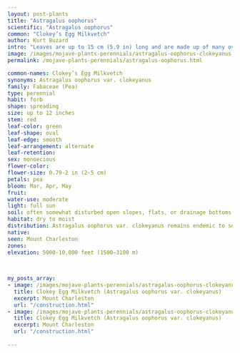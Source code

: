 ```yaml
---
layout: post-plants
title: "Astragalus oophorus"
scientific: "Astragalus oophorus"
common: "Clokey’s Egg Milkvetch"
author: Kurt Buzard
intro: "Leaves are up to 15 cm (5.9 in) long and are made up of many oval to rounded leaflets. The inflorescence is an array of four to ten flowers each up to 2.5 cm (0.98 in) long. The flowers are cream-colored or reddish purple with white tips. The fruit is an inflated legume pod, oval in shape and bladder-like, 2 cm (0.79 in) to over 5 cm (2.0 in) long."
image: /images/mojave-plants-perennials/astragalus-oophorus-clokeyanus.jpg
permalink: /mojave-plants-perennials/astragalus-oophorus.html

common-names: Clokey’s Egg Milkvetch
synonyms: Astragalus oophorus var. clokeyanus
family: Fabaceae (Pea)
type: perennial
habit: forb
shape: spreading
size: up to 12 inches
stem: red
leaf-color: green
leaf-shape: oval
leaf-edge: smooth
leaf-arrangement: alternate
leaf-retention: 
sex: monoecious
flower-color: 
flower-size: 0.79-2 in (2-5 cm)
petals: pea
bloom: Mar, Apr, May
fruit: 
water-use: moderate
light: full sun
soil: often somewhat disturbed open slopes, flats, or drainage bottoms and adjacent foot-slopes of all aspects on gravelly, often basic silty-loam soils
habitat: dry to moist
distribution: Astragalus oophorus var. clokeyanus remains endemic to southern Nye and western Clark counties, Nevada, and until recently was thought to be confined entirely to the Spring Mountains. Astragalus oophorus var. clokeyanus appears to intergrade northward into var. oophorus, and its separation from that taxon needs further study.
native: 
seen: Mount Charleston
zones: 
elevation: 5000-10,000 feet (1500–3100 m)
 
   

my_posts_array:
- image: /images/mojave-plants-perennials/astragalus-oophorus-clokeyanus-1.jpg
  title: Clokey Egg Milkvetch (Astragalus oophorus var. clokeyanus)
  excerpt: Mount Charleston
  url: "/construction.html"
- image: /images/mojave-plants-perennials/astragalus-oophorus-clokeyanus-2.jpg
  title: Clokey Egg Milkvetch (Astragalus oophorus var. clokeyanus)
  excerpt: Mount Charleston
  url: "/construction.html"
 
---
```

  
  
 <p></p>
  